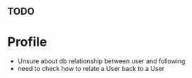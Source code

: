 ## TODO

# Profile

- Unsure about db relationship between user and following
- need to check how to relate a User back to a User